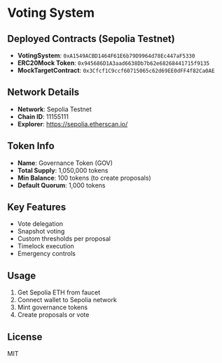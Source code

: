 # Voting System

## Deployed Contracts (Sepolia Testnet)

- **VotingSystem**: `0xA1549ACBD1464F61E6b79D9964d78Ec447aF5330`
- **ERC20Mock Token**: `0x945686D1A3aad6638Db7b62e68268441715f9135`
- **MockTargetContract**: `0x3Cfcf1C9ccf60715065c62d69EE0dFF4f82Ca0AE`

## Network Details

- **Network**: Sepolia Testnet
- **Chain ID**: 11155111
- **Explorer**: https://sepolia.etherscan.io/

## Token Info

- **Name**: Governance Token (GOV)
- **Total Supply**: 1,050,000 tokens
- **Min Balance**: 100 tokens (to create proposals)
- **Default Quorum**: 1,000 tokens

## Key Features

- Vote delegation
- Snapshot voting
- Custom thresholds per proposal
- Timelock execution
- Emergency controls

## Usage

1. Get Sepolia ETH from faucet
2. Connect wallet to Sepolia network
3. Mint governance tokens
4. Create proposals or vote

## License

MIT
